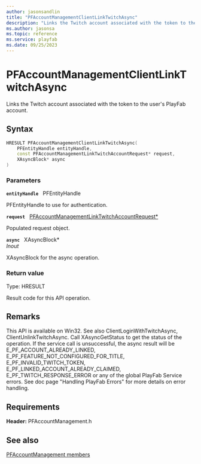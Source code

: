 ```yaml
---
author: jasonsandlin
title: "PFAccountManagementClientLinkTwitchAsync"
description: "Links the Twitch account associated with the token to the user's PlayFab account."
ms.author: jasonsa
ms.topic: reference
ms.service: playfab
ms.date: 09/25/2023
---
```


# PFAccountManagementClientLinkTwitchAsync  

Links the Twitch account associated with the token to the user's PlayFab account.  

## Syntax  
  
```cpp
HRESULT PFAccountManagementClientLinkTwitchAsync(  
    PFEntityHandle entityHandle,  
    const PFAccountManagementLinkTwitchAccountRequest* request,  
    XAsyncBlock* async  
)  
```  
  
### Parameters  
  
**`entityHandle`** &nbsp; PFEntityHandle  
  
PFEntityHandle to use for authentication.  
  
**`request`** &nbsp; [PFAccountManagementLinkTwitchAccountRequest*](../../pfaccountmanagementtypes/structs/pfaccountmanagementlinktwitchaccountrequest.md)  
  
Populated request object.  
  
**`async`** &nbsp; XAsyncBlock*  
*_Inout_*  
  
XAsyncBlock for the async operation.  
  
  
### Return value
Type: HRESULT
  
Result code for this API operation.
  
## Remarks  
  
This API is available on Win32. See also ClientLoginWithTwitchAsync, ClientUnlinkTwitchAsync. Call XAsyncGetStatus to get the status of the operation. If the service call is unsuccessful, the async result will be E_PF_ACCOUNT_ALREADY_LINKED, E_PF_FEATURE_NOT_CONFIGURED_FOR_TITLE, E_PF_INVALID_TWITCH_TOKEN, E_PF_LINKED_ACCOUNT_ALREADY_CLAIMED, E_PF_TWITCH_RESPONSE_ERROR or any of the global PlayFab Service errors. See doc page "Handling PlayFab Errors" for more details on error handling.
  
## Requirements  
  
**Header:** PFAccountManagement.h
  
## See also  
[PFAccountManagement members](../pfaccountmanagement_members.md)  

  
  
